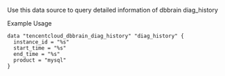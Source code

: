 Use this data source to query detailed information of dbbrain diag_history

Example Usage

```hcl
data "tencentcloud_dbbrain_diag_history" "diag_history" {
  instance_id = "%s"
  start_time = "%s"
  end_time = "%s"
  product = "mysql"
}
```
